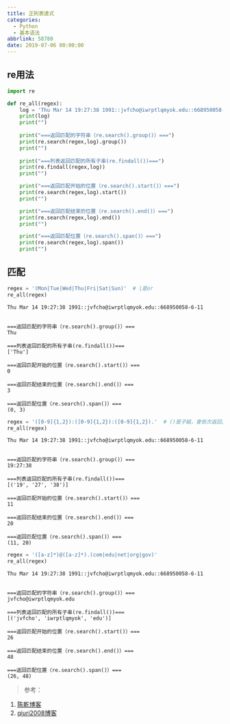 ```yaml
---
title: 正則表達式
categories:
  - Python
  - 基本语法
abbrlink: 58780
date: 2019-07-06 00:00:00
---
```


## re用法


```python
import re

def re_all(regex):
    log = 'Thu Mar 14 19:27:38 1991::jvfcho@iwrptlqmyok.edu::668950058-6-11\n'
    print(log)
    print("")
    
    print("===返回匹配的字符串（re.search().group()）===")
    print(re.search(regex,log).group())
    print("")
    
    print("===列表返回匹配的所有子串(re.findall())===")
    print(re.findall(regex,log))
    print("")

    print("===返回匹配开始的位置（re.search().start()）===")
    print(re.search(regex,log).start())
    print("")

    print("===返回匹配结束的位置（re.search().end()）===")
    print(re.search(regex,log).end())
    print("")

    print("===返回匹配位置（re.search().span()）===")
    print(re.search(regex,log).span())
    print("")
```

## 匹配


```python
regex = '(Mon|Tue|Wed|Thu|Fri|Sat|Sun)'  # |是or
re_all(regex)
```

    Thu Mar 14 19:27:38 1991::jvfcho@iwrptlqmyok.edu::668950058-6-11
    
    
    ===返回匹配的字符串（re.search().group()）===
    Thu
    
    ===列表返回匹配的所有子串(re.findall())===
    ['Thu']
    
    ===返回匹配开始的位置（re.search().start()）===
    0
    
    ===返回匹配结束的位置（re.search().end()）===
    3
    
    ===返回匹配位置（re.search().span()）===
    (0, 3)
    



```python
regex = '([0-9]{1,2}):([0-9]{1,2}):([0-9]{1,2}).'  # ()是子組，會依次返回; {}是幾個; *是無數個
re_all(regex)
```

    Thu Mar 14 19:27:38 1991::jvfcho@iwrptlqmyok.edu::668950058-6-11
    
    
    ===返回匹配的字符串（re.search().group()）===
    19:27:38 
    
    ===列表返回匹配的所有子串(re.findall())===
    [('19', '27', '38')]
    
    ===返回匹配开始的位置（re.search().start()）===
    11
    
    ===返回匹配结束的位置（re.search().end()）===
    20
    
    ===返回匹配位置（re.search().span()）===
    (11, 20)
    



```python
regex = '([a-z]*)@([a-z]*).(com|edu|net|org|gov)'
re_all(regex)
```

    Thu Mar 14 19:27:38 1991::jvfcho@iwrptlqmyok.edu::668950058-6-11
    
    
    ===返回匹配的字符串（re.search().group()）===
    jvfcho@iwrptlqmyok.edu
    
    ===列表返回匹配的所有子串(re.findall())===
    [('jvfcho', 'iwrptlqmyok', 'edu')]
    
    ===返回匹配开始的位置（re.search().start()）===
    26
    
    ===返回匹配结束的位置（re.search().end()）===
    48
    
    ===返回匹配位置（re.search().span()）===
    (26, 48)
    


> 参考：

1. [陈乾博客](https://www.cnblogs.com/cq146637/p/8072540.html)
2. [qiuri2008博客](https://www.cnblogs.com/jiangzhaowei/p/5738590.html)
